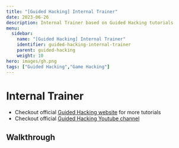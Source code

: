 ```yaml
---
title: "[Guided Hacking] Internal Trainer"
date: 2023-06-26
description: Internal Trainer based on Guided Hacking tutorials
menu:
  sidebar:
    name: "[Guided Hacking] Internal Trainer"
    identifier: guided-hacking-internal-trainer
    parent: guided-hacking
    weight: 10
hero: images/gh.png
tags: ["Guided Hacking","Game Hacking"]
---
```


# Internal Trainer
- Checkout official [Guided Hacking website](https://guidedhacking.com) for more tutorials
- Checkout official [Guided Hacking Youtube channel](https://www.youtube.com/@GuidedHacking)

## Walkthrough